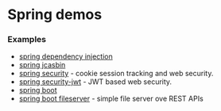 # Spring demos

### Examples
* [spring dependency injection](spring-di)
* [spring jcasbin](spring-jcasbin)
* [spring security](spring-security) - cookie session tracking and web security.
* [spring security-jwt](spring-security-jwt) - JWT based web security.
* [spring boot](springboot)
* [spring boot fileserver](springboot-fileserver) - simple file server ove REST APIs 
